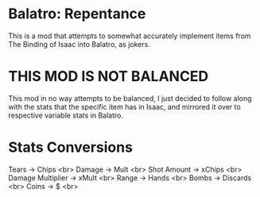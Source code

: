 # Balatro: Repentance
This is a mod that attempts to somewhat accurately implement items from The Binding of Isaac into Balatro, as jokers.

# THIS MOD IS NOT BALANCED
This mod in no way attempts to be balanced, I just decided to follow along with the stats that the specific item has in Isaac, and mirrored it over to respective variable stats in Balatro.

# Stats Conversions

Tears -> Chips <br\>
Damage -> Mult <br\>
Shot Amount -> xChips <br\>
Damage Multiplier -> xMult <br\>
Range -> Hands <br\>
Bombs -> Discards <br\>
Coins -> $ <br\>
